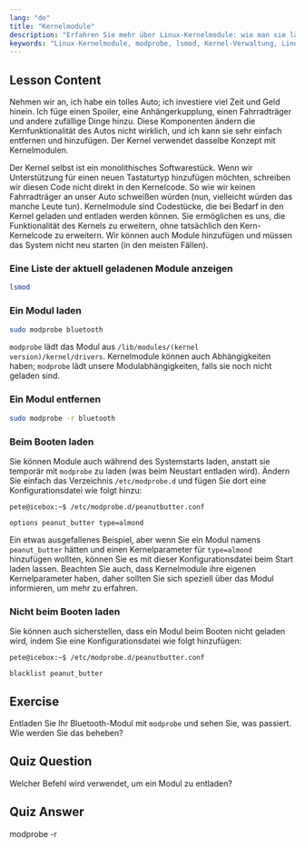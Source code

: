```yaml
---
lang: "de"
title: "Kernelmodule"
description: "Erfahren Sie mehr über Linux-Kernelmodule: wie man sie lädt, entlädt und verwaltet. Verstehen Sie die Befehle `modprobe` und `lsmod` zur Erweiterung der Kernel-Funktionalität. Beginnen Sie Ihre Linux-Reise!"
keywords: "Linux-Kernelmodule, modprobe, lsmod, Kernel-Verwaltung, Linux-Tutorial, Linux für Anfänger, Linux-Anleitung"
---
```


## Lesson Content

Nehmen wir an, ich habe ein tolles Auto; ich investiere viel Zeit und Geld hinein. Ich füge einen Spoiler, eine Anhängerkupplung, einen Fahrradträger und andere zufällige Dinge hinzu. Diese Komponenten ändern die Kernfunktionalität des Autos nicht wirklich, und ich kann sie sehr einfach entfernen und hinzufügen. Der Kernel verwendet dasselbe Konzept mit Kernelmodulen.

Der Kernel selbst ist ein monolithisches Softwarestück. Wenn wir Unterstützung für einen neuen Tastaturtyp hinzufügen möchten, schreiben wir diesen Code nicht direkt in den Kernelcode. So wie wir keinen Fahrradträger an unser Auto schweißen würden (nun, vielleicht würden das manche Leute tun). Kernelmodule sind Codestücke, die bei Bedarf in den Kernel geladen und entladen werden können. Sie ermöglichen es uns, die Funktionalität des Kernels zu erweitern, ohne tatsächlich den Kern-Kernelcode zu erweitern. Wir können auch Module hinzufügen und müssen das System nicht neu starten (in den meisten Fällen).

### Eine Liste der aktuell geladenen Module anzeigen

```bash
lsmod
```

### Ein Modul laden

```bash
sudo modprobe bluetooth
```

`modprobe` lädt das Modul aus `/lib/modules/(kernel version)/kernel/drivers`. Kernelmodule können auch Abhängigkeiten haben; `modprobe` lädt unsere Modulabhängigkeiten, falls sie noch nicht geladen sind.

### Ein Modul entfernen

```bash
sudo modprobe -r bluetooth
```

### Beim Booten laden

Sie können Module auch während des Systemstarts laden, anstatt sie temporär mit `modprobe` zu laden (was beim Neustart entladen wird). Ändern Sie einfach das Verzeichnis `/etc/modprobe.d` und fügen Sie dort eine Konfigurationsdatei wie folgt hinzu:

```plaintext
pete@icebox:~$ /etc/modprobe.d/peanutbutter.conf

options peanut_butter type=almond
```

Ein etwas ausgefallenes Beispiel, aber wenn Sie ein Modul namens `peanut_butter` hätten und einen Kernelparameter für `type=almond` hinzufügen wollten, können Sie es mit dieser Konfigurationsdatei beim Start laden lassen. Beachten Sie auch, dass Kernelmodule ihre eigenen Kernelparameter haben, daher sollten Sie sich speziell über das Modul informieren, um mehr zu erfahren.

### Nicht beim Booten laden

Sie können auch sicherstellen, dass ein Modul beim Booten nicht geladen wird, indem Sie eine Konfigurationsdatei wie folgt hinzufügen:

```plaintext
pete@icebox:~$ /etc/modprobe.d/peanutbutter.conf

blacklist peanut_butter
```

## Exercise

Entladen Sie Ihr Bluetooth-Modul mit `modprobe` und sehen Sie, was passiert. Wie werden Sie das beheben?

## Quiz Question

Welcher Befehl wird verwendet, um ein Modul zu entladen?

## Quiz Answer

modprobe -r
